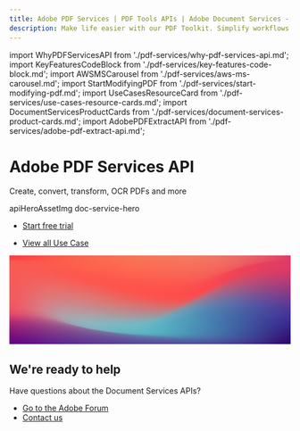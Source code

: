 ```yaml
---
title: Adobe PDF Services | PDF Tools APIs | Adobe Document Services - Adobe Developers
description: Make life easier with our PDF Toolkit. Simplify workflows and improve UX. Our PDF Services API helps you create, convert, OCR PDFs and more. Learn more today.
---
```


import WhyPDFServicesAPI from './pdf-services/why-pdf-services-api.md';
import KeyFeaturesCodeBlock from './pdf-services/key-features-code-block.md';
import AWSMSCarousel from './pdf-services/aws-ms-carousel.md';
import StartModifyingPDF from './pdf-services/start-modifying-pdf.md';
import UseCasesResourceCard from './pdf-services/use-cases-resource-cards.md';
import DocumentServicesProductCards from './pdf-services/document-services-product-cards.md';
import AdobePDFExtractAPI from './pdf-services/adobe-pdf-extract-api.md';


<Hero slots="heading, text, assetsImg, buttons" customLayout variant="fullwidth" className="herobgImage "/>

# Adobe PDF Services API

Create, convert, transform, OCR PDFs and more

apiHeroAssetImg doc-service-hero

<!-- - [Start free trial](/src/pages/gettingstarted.md) -->
- [Start free trial](https://dc.stage.acrobat.com/dc-integration-creation-app-cdn/index.html?api=pdf-services-api)



<!-- Why PDF Services API -->
<WrapperComponent slots="content" repeat="1" theme="lightest" className="why-pdf-services"/>

<WhyPDFServicesAPI />



<!-- Carousel Block -->

<AWSMSCarousel />



<!-- Key Features Code Block -->

<KeyFeaturesCodeBlock />



<!--Adobe PDF Extract API -->

<WrapperComponent slots="content" repeat="1" theme="lightest"/>

<AdobePDFExtractAPI />



<!--Stepper Block -->

<WrapperComponent slots="content" repeat="1" theme="light"/>

<StartModifyingPDF />




<!--Resource Card Block -->

<WrapperComponent slots="content" repeat="1" theme="lightest"/>

<UseCasesResourceCard />




<TextBlock slots="buttons" isCentered theme="lightest"  className='padding-5'/>

- [View all Use Case](/src/pages/use-cases)




<WrapperComponent slots="content" repeat="1" theme="light"/>

<DocumentServicesProductCards />




<SummaryBlock slots="image, heading, text, buttons" theme="lightest" background="white" />

![We're ready](../images/bg-hero.jpeg)

## We're ready to help

Have questions about the Document Services APIs?

- [Go to the Adobe Forum](https://community.adobe.com/t5/document-services-apis/bd-p/Document-Cloud-SDK?page=1&sort=latest_replies&filter=all)
- [Contact us](../pricing/contact-us.md)